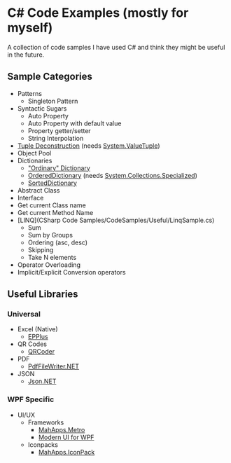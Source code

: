 # C# Code Examples (mostly for myself)

A collection of code samples I have used C# and think they might be useful in the future.

## Sample Categories
* Patterns
  * Singleton Pattern
* Syntactic Sugars
  * Auto Property
  * Auto Property with default value
  * Property getter/setter
  * String Interpolation
* [Tuple Deconstruction](https://docs.microsoft.com/en-us/dotnet/csharp/deconstruct) (needs [System.ValueTuple](https://www.nuget.org/packages/System.ValueTuple/))
* Object Pool
* Dictionaries
  * ["Ordinary" Dictionary](https://www.dotnetperls.com/dictionary)
  * [OrderedDictionary](https://www.geeksforgeeks.org/c-sharp-ordereddictionary-class/) (needs [System.Collections.Specialized](https://www.nuget.org/packages/System.Collections.Specialized/))
  * [SortedDictionary](https://www.dotnetperls.com/sorteddictionary)
* Abstract Class
* Interface
* Get current Class name
* Get current Method Name
* [LINQ](CSharp Code Samples/CodeSamples/Useful/LinqSample.cs)
  * Sum
  * Sum by Groups
  * Ordering (asc, desc)
  * Skipping
  * Take N elements
* Operator Overloading
* Implicit/Explicit Conversion operators
  
## Useful Libraries

### Universal
* Excel (Native)
  * [EPPlus](https://github.com/JanKallman/EPPlus)
* QR Codes
  * [QRCoder](https://github.com/codebude/QRCoder)
* PDF
  * [PdfFileWriter.NET](https://github.com/jeske/PdfFileWriter.NET)
* JSON
  * [Json.NET](https://www.newtonsoft.com/json)
  
### WPF Specific
* UI/UX
  * Frameworks
    * [MahApps.Metro](https://github.com/MahApps/MahApps.Metro)
	* [Modern UI for WPF](https://github.com/firstfloorsoftware/mui)
  * Iconpacks
    * [MahApps.IconPack](https://github.com/MahApps/MahApps.Metro.IconPacks)
